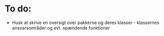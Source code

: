 
# To do:
- Husk at skrive en oversigt over pakkerne og deres klasser - klassernes ansvarsområder og evt. spændende funktioner